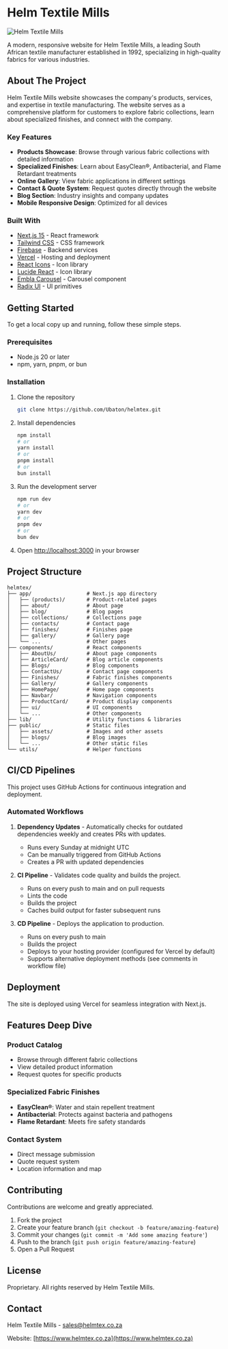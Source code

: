 # Helm Textile Mills

![Helm Textile Mills](https://helmtex.co.za/_next/static/media/helm.45e72953.png)

A modern, responsive website for Helm Textile Mills, a leading South African textile manufacturer established in 1992, specializing in high-quality fabrics for various industries.

## About The Project

Helm Textile Mills website showcases the company's products, services, and expertise in textile manufacturing. The website serves as a comprehensive platform for customers to explore fabric collections, learn about specialized finishes, and connect with the company.

### Key Features

- **Products Showcase**: Browse through various fabric collections with detailed information
- **Specialized Finishes**: Learn about EasyClean®, Antibacterial, and Flame Retardant treatments
- **Online Gallery**: View fabric applications in different settings
- **Contact & Quote System**: Request quotes directly through the website
- **Blog Section**: Industry insights and company updates
- **Mobile Responsive Design**: Optimized for all devices

### Built With

- [Next.js 15](https://nextjs.org/) - React framework
- [Tailwind CSS](https://tailwindcss.com/) - CSS framework
- [Firebase](https://firebase.google.com/) - Backend services
- [Vercel](https://vercel.com/) - Hosting and deployment
- [React Icons](https://react-icons.github.io/react-icons/) - Icon library
- [Lucide React](https://lucide.dev/) - Icon library
- [Embla Carousel](https://www.embla-carousel.com/) - Carousel component
- [Radix UI](https://www.radix-ui.com/) - UI primitives

## Getting Started

To get a local copy up and running, follow these simple steps.

### Prerequisites

- Node.js 20 or later
- npm, yarn, pnpm, or bun

### Installation

1. Clone the repository

   ```sh
   git clone https://github.com/Ubaton/helmtex.git
   ```

2. Install dependencies

   ```bash
   npm install
   # or
   yarn install
   # or
   pnpm install
   # or
   bun install
   ```

3. Run the development server

   ```bash
   npm run dev
   # or
   yarn dev
   # or
   pnpm dev
   # or
   bun dev
   ```

4. Open [http://localhost:3000](http://localhost:3000) in your browser

## Project Structure

```
helmtex/
├── app/                  # Next.js app directory
│   ├── (products)/       # Product-related pages
│   ├── about/            # About page
│   ├── blog/             # Blog pages
│   ├── collections/      # Collections page
│   ├── contacts/         # Contact page
│   ├── finishes/         # Finishes page
│   ├── gallery/          # Gallery page
│   └── ...               # Other pages
├── components/           # React components
│   ├── AboutUs/          # About page components
│   ├── ArticleCard/      # Blog article components
│   ├── Blogs/            # Blog components
│   ├── ContactUs/        # Contact page components
│   ├── Finishes/         # Fabric finishes components
│   ├── Gallery/          # Gallery components
│   ├── HomePage/         # Home page components
│   ├── Navbar/           # Navigation components
│   ├── ProductCard/      # Product display components
│   ├── ui/               # UI components
│   └── ...               # Other components
├── lib/                  # Utility functions & libraries
├── public/               # Static files
│   ├── assets/           # Images and other assets
│   ├── blogs/            # Blog images
│   └── ...               # Other static files
└── utils/                # Helper functions
```

## CI/CD Pipelines

This project uses GitHub Actions for continuous integration and deployment.

### Automated Workflows

1. **Dependency Updates** - Automatically checks for outdated dependencies weekly and creates PRs with updates.

   - Runs every Sunday at midnight UTC
   - Can be manually triggered from GitHub Actions
   - Creates a PR with updated dependencies

2. **CI Pipeline** - Validates code quality and builds the project.

   - Runs on every push to main and on pull requests
   - Lints the code
   - Builds the project
   - Caches build output for faster subsequent runs

3. **CD Pipeline** - Deploys the application to production.
   - Runs on every push to main
   - Builds the project
   - Deploys to your hosting provider (configured for Vercel by default)
   - Supports alternative deployment methods (see comments in workflow file)

## Deployment

The site is deployed using Vercel for seamless integration with Next.js.

## Features Deep Dive

### Product Catalog

- Browse through different fabric collections
- View detailed product information
- Request quotes for specific products

### Specialized Fabric Finishes

- **EasyClean®**: Water and stain repellent treatment
- **Antibacterial**: Protects against bacteria and pathogens
- **Flame Retardant**: Meets fire safety standards

### Contact System

- Direct message submission
- Quote request system
- Location information and map

## Contributing

Contributions are welcome and greatly appreciated.

1. Fork the project
2. Create your feature branch (`git checkout -b feature/amazing-feature`)
3. Commit your changes (`git commit -m 'Add some amazing feature'`)
4. Push to the branch (`git push origin feature/amazing-feature`)
5. Open a Pull Request

## License

Proprietary. All rights reserved by Helm Textile Mills.

## Contact

Helm Textile Mills - [sales@helmtex.co.za](mailto:sales@helmtex.co.za)

Website: [https://www.helmtex.co.za](https://www.helmtex.co.za)
